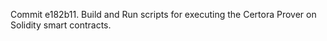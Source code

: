 Commit e182b11.                    Build and Run scripts for executing the Certora Prover on Solidity smart contracts.